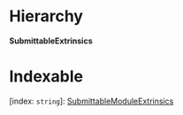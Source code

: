 

# Hierarchy

**SubmittableExtrinsics**

# Indexable

\[index: `string`\]:&nbsp;[SubmittableModuleExtrinsics](_promise_types_.submittablemoduleextrinsics.md)
